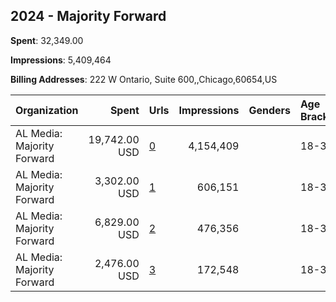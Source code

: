 ## 2024 - Majority Forward 
**Spent**: 32,349.00

**Impressions**: 5,409,464

**Billing Addresses**: 222 W Ontario, Suite 600,,Chicago,60654,US

|Organization|Spent|Urls|Impressions|Genders|Age Brackets|Country Codes|
|:---|---:|:---|---:|:---|:---|:---|
|AL Media: Majority Forward|19,742.00 USD|[0](https://www.snap.com/political-ads/asset/6cee3741c2f4837584b2e685b01f0c1661d3ddf747558a25242c0917f1970f0e?mediaType=mp4)|4,154,409||18-34|united states|
|AL Media: Majority Forward|3,302.00 USD|[1](https://www.snap.com/political-ads/asset/5861461e56a0e88a235c84fcb4b918bfe5b0eb736ca443b87f3ce5beb6bdff7a?mediaType=mp4)|606,151||18-34|united states|
|AL Media: Majority Forward|6,829.00 USD|[2](https://www.snap.com/political-ads/asset/da57b0961d010ef5fc69e62daf5815a4d7e231f2f531b53af21f2901851ebd96?mediaType=mp4)|476,356||18-34|united states|
|AL Media: Majority Forward|2,476.00 USD|[3](https://www.snap.com/political-ads/asset/317858779e081a5abfb3c45377ec2380bb2efbe22158adca23c5b68a64756ad8?mediaType=mp4)|172,548||18-34|united states|
